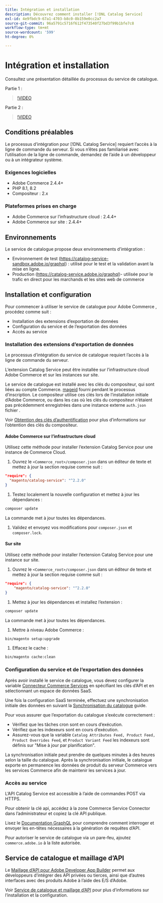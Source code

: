 ```yaml
---
title: Intégration et installation
description: Découvrez comment installer [!DNL Catalog Service]
exl-id: 4e9fbdc9-67a1-4703-b8c0-8b159e0cc2a7
source-git-commit: 96a5791c5716f612f473540f27bd3f99b1bfe7c8
workflow-type: tm+mt
source-wordcount: '599'
ht-degree: 0%

---
```


# Intégration et installation

Consultez une présentation détaillée du processus du service de catalogue.

Partie 1 :

>[!VIDEO](https://video.tv.adobe.com/v/3415599)

Partie 2 :

>[!VIDEO](https://video.tv.adobe.com/v/3415600)

## Conditions préalables

Le processus d’intégration pour [!DNL Catalog Service] requiert l’accès à la ligne de commande du serveur. Si vous n’êtes pas familiarisé avec l’utilisation de la ligne de commande, demandez de l’aide à un développeur ou à un intégrateur système.

### Exigences logicielles

- Adobe Commerce 2.4.4+
- PHP 8.1, 8.2
- Compositeur : 2.x

### Plateformes prises en charge

- Adobe Commerce sur l’infrastructure cloud : 2.4.4+
- Adobe Commerce sur site : 2.4.4+

## Environnements

Le service de catalogue propose deux environnements d’intégration :

- Environnement de test (https://catalog-service-sandbox.adobe.io/graphql) : utilisé pour le test et la validation avant la mise en ligne.
- Production (https://catalog-service.adobe.io/graphql)- utilisée pour le trafic en direct pour les marchands et les sites web de commerce

## Installation et configuration

Pour commencer à utiliser le service de catalogue pour Adobe Commerce , procédez comme suit :

- Installation des extensions d’exportation de données
- Configuration du service et de l’exportation des données
- Accès au service

### Installation des extensions d’exportation de données

Le processus d’intégration du service de catalogue requiert l’accès à la ligne de commande du serveur.

L’extension Catalog Service peut être installée sur l’infrastructure cloud Adobe Commerce et sur les instances sur site.

Le service de catalogue est installé avec les clés du compositeur, qui sont liées au compte Commerce. [mageid](https://developer.adobe.com/commerce/marketplace/guides/sellers/profile-personal/#field-descriptions) fourni pendant le processus d’inscription. Le compositeur utilise ces clés lors de l’installation initiale d’Adobe Commerce, ou dans les cas où les clés du compositeur n’étaient pas précédemment enregistrées dans une instance externe `auth.json` fichier .

Voir [Obtention des clés d’authentification](https://experienceleague.adobe.com/docs/commerce-operations/installation-guide/prerequisites/authentication-keys.html) pour plus d’informations sur l’obtention des clés du compositeur.

#### Adobe Commerce sur l’infrastructure cloud

Utilisez cette méthode pour installer l’extension Catalog Service pour une instance de Commerce Cloud.

1. Ouvrez le `<Commerce_root>/composer.json` dans un éditeur de texte et mettez à jour la section requise comme suit :

```json
"require": {
  "magento/catalog-service": "^2.2.0"
}
```

1. Testez localement la nouvelle configuration et mettez à jour les dépendances :

```bash
composer update
```

La commande met à jour toutes les dépendances.

1. Validez et envoyez vos modifications pour `composer.json` et `composer.lock`.

#### Sur site

Utilisez cette méthode pour installer l’extension Catalog Service pour une instance sur site.

1. Ouvrez le `<Commerce_root>/composer.json` dans un éditeur de texte et mettez à jour la section requise comme suit :

```json
"require": {
    "magento/catalog-service": "^2.2.0"
}
```

1. Mettez à jour les dépendances et installez l’extension :

```bash
composer update
```

La commande met à jour toutes les dépendances.

1. Mettre à niveau Adobe Commerce :

```bash
bin/magento setup:upgrade
```

1. Effacez le cache :

```bash
bin/magento cache:clean
```

### Configuration du service et de l’exportation des données

Après avoir installé le service de catalogue, vous devez configurer la variable [Connecteur Commerce Services](https://experienceleague.adobe.com/docs/commerce-merchant-services/user-guides/integration-services/saas.html#apikey) en spécifiant les clés d’API et en sélectionnant un espace de données SaaS.

Une fois la configuration SaaS terminée, effectuez une synchronisation initiale des données en suivant la [Synchronisation du catalogue](https://experienceleague.adobe.com/docs/commerce-merchant-services/user-guides/data-services/catalog-sync.html) guide.

Pour vous assurer que l’exportation du catalogue s’exécute correctement :

- Vérifiez que les tâches cron sont en cours d’exécution.
- Vérifiez que les indexeurs sont en cours d’exécution.
- Assurez-vous que la variable `Catalog Attributes Feed, Product Feed, Product Overrides Feed`, et `Product Variant Feed` les indexeurs sont définis sur &quot;Mise à jour par planification&quot;.

La synchronisation initiale peut prendre de quelques minutes à des heures selon la taille du catalogue. Après la synchronisation initiale, le catalogue exporte en permanence les données de produit du serveur Commerce vers les services Commerce afin de maintenir les services à jour.

### Accès au service

L’API Catalog Service est accessible à l’aide de commandes POST via HTTPS.

Pour obtenir la clé api, accédez à la zone Commerce Service Connector dans l’administrateur et copiez la clé API publique.

Lisez le [Documentation GraphQL](https://developer.adobe.com/commerce/webapi/graphql/) pour comprendre comment interroger et envoyer les en-têtes nécessaires à la génération de requêtes d’API.

Pour autoriser le service de catalogue via un pare-feu, ajoutez `commerce.adobe.io` à la liste autorisée.

## Service de catalogue et maillage d’API

Le [Maillage d’API pour Adobe Developer App Builder](https://developer.adobe.com/graphql-mesh-gateway/gateway/overview/) permet aux développeurs d’intégrer des API privées ou tierces, ainsi que d’autres interfaces avec des produits Adobe à l’aide des E/S d’Adobe.

Voir  [Service de catalogue et maillage d’API](mesh.md) pour plus d’informations sur l’installation et la configuration.
